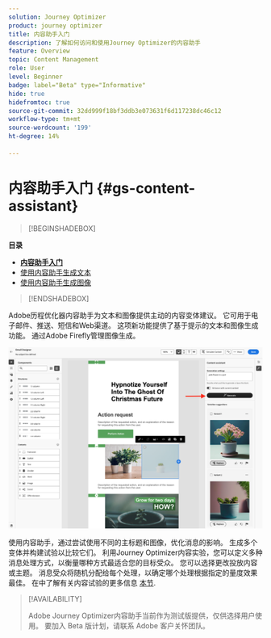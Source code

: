 ```yaml
---
solution: Journey Optimizer
product: journey optimizer
title: 内容助手入门
description: 了解如何访问和使用Journey Optimizer的内容助手
feature: Overview
topic: Content Management
role: User
level: Beginner
badge: label="Beta" type="Informative"
hide: true
hidefromtoc: true
source-git-commit: 32dd999f18bf3ddb3e073631f6d117238dc46c12
workflow-type: tm+mt
source-wordcount: '199'
ht-degree: 14%

---
```


# 内容助手入门 {#gs-content-assistant}

>[!BEGINSHADEBOX]

**目录**

* **[内容助手入门](gs-generative.md)**
* [使用内容助手生成文本](generative-content.md)
* [使用内容助手生成图像](generative-image.md)

>[!ENDSHADEBOX]


Adobe历程优化器内容助手为文本和图像提供主动的内容变体建议。 它可用于电子邮件、推送、短信和Web渠道。 这项新功能提供了基于提示的文本和图像生成功能。 通过Adobe Firefly管理图像生成。

![](assets/image-gen-ai.png)



使用内容助手，通过尝试使用不同的主标题和图像，优化消息的影响。 生成多个变体并构建试验以比较它们。 利用Journey Optimizer内容实验，您可以定义多种消息处理方式，以衡量哪种方式最适合您的目标受众。 您可以选择更改投放内容或主题。 消息受众将随机分配给每个处理，以确定哪个处理根据指定的量度效果最佳。 在中了解有关内容试验的更多信息 [本节](../campaigns/content-experiment.md).


>[!AVAILABILITY]
>
>Adobe Journey Optimizer内容助手当前作为测试版提供，仅供选择用户使用。 要加入 Beta 版计划，请联系 Adobe 客户关怀团队。

